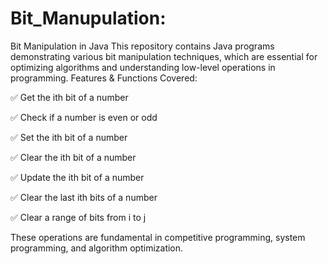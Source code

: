 # Bit_Manupulation: 
Bit Manipulation in Java This repository contains Java programs demonstrating various bit manipulation techniques, which are essential for optimizing algorithms and understanding low-level operations in programming.
Features & Functions Covered:

✅ Get the ith bit of a number

✅ Check if a number is even or odd

✅ Set the ith bit of a number

✅ Clear the ith bit of a number

✅ Update the ith bit of a number

✅ Clear the last ith bits of a number

✅ Clear a range of bits from i to j

These operations are fundamental in competitive programming, system programming, and algorithm optimization.
